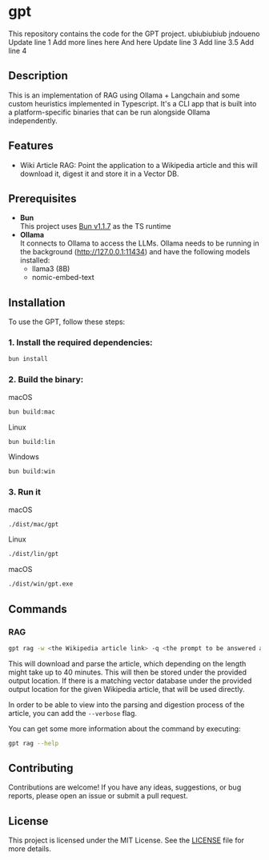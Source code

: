 # gpt

This repository contains the code for the GPT project.
ubiubiubiub
jndoueno
Update line 1
Add more lines here
And here
Update line 3
Add line 3.5
Add line 4

## Description

This is an implementation of RAG using Ollama + Langchain and some custom heuristics implemented in Typescript.
It's a CLI app that is built into a platform-specific binaries that can be run alongside Ollama independently.

## Features

- Wiki Article RAG: Point the application to a Wikipedia article and this will download it, digest it and store it in a Vector DB.

## Prerequisites

- **Bun** \
This project uses [Bun v1.1.7](https://bun.sh/blog/bun-v1.1.7) as the TS runtime
- **Ollama** \
It connects to Ollama to access the LLMs. Ollama needs to be running in the background (http://127.0.0.1:11434) and have the following models installed:
  - llama3 (8B)
  - nomic-embed-text

## Installation

To use the GPT, follow these steps:

### 1. Install the required dependencies:

```bash
bun install
```

### 2. Build the binary:

macOS
```bash
bun build:mac
```

Linux
```bash
bun build:lin
```

Windows
```bash
bun build:win
```

### 3. Run it

macOS
```bash
./dist/mac/gpt
```

Linux
```bash
./dist/lin/gpt
```

macOS
```bash
./dist/win/gpt.exe
```

## Commands

### RAG

```bash
gpt rag -w <the Wikipedia article link> -q <the prompt to be answered about the article> -o <the output location of the vector database>
```

This will download and parse the article, which depending on the length might take up to 40 minutes.
This will then be stored under the provided output location.
If there is a matching vector database under the provided output location for the given Wikipedia article, that will be used directly.

In order to be able to view into the parsing and digestion process of the article, you can add the `--verbose` flag.

You can get some more information about the command by executing:

```bash
gpt rag --help
```

## Contributing

Contributions are welcome! If you have any ideas, suggestions, or bug reports, please open an issue or submit a pull request.

## License

This project is licensed under the MIT License. See the [LICENSE](LICENSE) file for more details.
